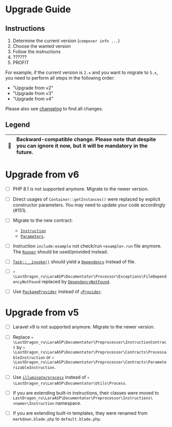 # Upgrade Guide

[include:file]: ../../docs/Shared/Upgrade.md
[//]: # (start: preprocess/aa9fc458898c7c1c)
[//]: # (warning: Generated automatically. Do not edit.)

## Instructions

1. Determine the current version (`composer info ...`)
2. Choose the wanted version
3. Follow the instructions
4. ??????
5. PROFIT

For example, if the current version is `2.x` and you want to migrate to `5.x`, you need to perform all steps in the following order:

* "Upgrade from v2"
* "Upgrade from v3"
* "Upgrade from v4"

Please also see [changelog](https://github.com/LastDragon-ru/lara-asp/releases) to find all changes.

## Legend

| 🤝 | Backward-compatible change. Please note that despite you can ignore it now, but it will be mandatory in the future. |
|:--:|:--------------------------------------------------------------------------------------------------------------------|

[//]: # (end: preprocess/aa9fc458898c7c1c)

# Upgrade from v6

[include:file]: ../../docs/Shared/Upgrade/FromV6.md
[//]: # (start: preprocess/9679e76379216855)
[//]: # (warning: Generated automatically. Do not edit.)

* [ ] PHP 8.1 is not supported anymore. Migrate to the newer version.

* [ ] Direct usages of `Container::getInstances()` were replaced by explicit constructor parameters. You may need to update your code accordingly (#151).

[//]: # (end: preprocess/9679e76379216855)

* [ ] Migrate to the new contract:
  * [`Instruction`][code-links/6312f45bb1f04802]
  * [`Parameters`][code-links/ecd75d864090a13d].

* [ ] Instruction `include:example` not check/run `<example>.run` file anymore. The [`Runner`][code-links/f9077a28b352f84b] should be used/provided instead.

* [ ] [`Task::__invoke()`][code-links/ac42b74d053a366b] should yield a [`Dependency`][code-links/f4718f92376c3c25] instead of file.

* [ ] `💀\LastDragon_ru\LaraASP\Documentator\Processor\Exceptions\FileDependencyNotFound` replaced by [`DependencyNotFound`][code-links/b5c6ff41fa24071c].

* [ ] Use [`PackageProvider`][code-links/bddbc83c8cbd0c67] instead of [`💀Provider`][code-links/a76f14008cba70b9].

# Upgrade from v5

[include:file]: ../../docs/Shared/Upgrade/FromV5.md
[//]: # (start: preprocess/2e85dad2b0618274)
[//]: # (warning: Generated automatically. Do not edit.)

* [ ] Laravel v9 is not supported anymore. Migrate to the newer version.

[//]: # (end: preprocess/2e85dad2b0618274)

* [ ] Replace `💀\LastDragon_ru\LaraASP\Documentator\Preprocessor\InstructionContract` by `💀\LastDragon_ru\LaraASP\Documentator\Preprocessor\Contracts\ProcessableInstruction` or `💀\LastDragon_ru\LaraASP\Documentator\Preprocessor\Contracts\ParameterizableInstruction`.

* [ ] Use [`illuminate/process`](https://laravel.com/docs/processes) instead of `💀\LastDragon_ru\LaraASP\Documentator\Utils\Process`.

* [ ] If you are extending built-in instructions, their classes were moved to `LastDragon_ru\LaraASP\Documentator\Preprocessor\Instructions\<name>\Instruction` namespace.

* [ ] If you are extending built-in templates, they were renamed from `markdown.blade.php` to `default.blade.php`.

[//]: # (start: code-links)
[//]: # (warning: Generated automatically. Do not edit.)

[code-links/bddbc83c8cbd0c67]: src/PackageProvider.php
    "\LastDragon_ru\LaraASP\Documentator\PackageProvider"

[code-links/f4718f92376c3c25]: src/Processor/Contracts/Dependency.php
    "\LastDragon_ru\LaraASP\Documentator\Processor\Contracts\Dependency"

[code-links/ac42b74d053a366b]: src/Processor/Contracts/Task.php#L18-L39
    "\LastDragon_ru\LaraASP\Documentator\Processor\Contracts\Task::__invoke()"

[code-links/b5c6ff41fa24071c]: src/Processor/Exceptions/DependencyNotFound.php
    "\LastDragon_ru\LaraASP\Documentator\Processor\Exceptions\DependencyNotFound"

[code-links/6312f45bb1f04802]: src/Processor/Tasks/Preprocess/Contracts/Instruction.php
    "\LastDragon_ru\LaraASP\Documentator\Processor\Tasks\Preprocess\Contracts\Instruction"

[code-links/ecd75d864090a13d]: src/Processor/Tasks/Preprocess/Contracts/Parameters.php
    "\LastDragon_ru\LaraASP\Documentator\Processor\Tasks\Preprocess\Contracts\Parameters"

[code-links/f9077a28b352f84b]: src/Processor/Tasks/Preprocess/Instructions/IncludeExample/Contracts/Runner.php
    "\LastDragon_ru\LaraASP\Documentator\Processor\Tasks\Preprocess\Instructions\IncludeExample\Contracts\Runner"

[code-links/a76f14008cba70b9]: src/Provider.php
    "\LastDragon_ru\LaraASP\Documentator\Provider"

[//]: # (end: code-links)
